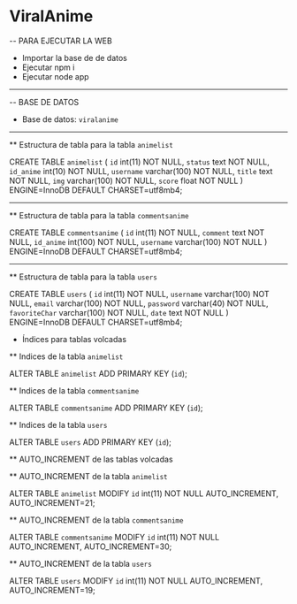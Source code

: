 ﻿# ViralAnime

-- PARA EJECUTAR LA WEB
 
  - Importar la base de de datos
  - Ejecutar npm i
  - Ejecutar node app
 
 -- --------------------------------------------------------
 
-- BASE DE DATOS

* Base de datos: `viralanime`

-- --------------------------------------------------------


** Estructura de tabla para la tabla `animelist`


CREATE TABLE `animelist` (
  `id` int(11) NOT NULL,
  `status` text NOT NULL,
  `id_anime` int(10) NOT NULL,
  `username` varchar(100) NOT NULL,
  `title` text NOT NULL,
  `img` varchar(100) NOT NULL,
  `score` float NOT NULL
) ENGINE=InnoDB DEFAULT CHARSET=utf8mb4;


-- --------------------------------------------------------


** Estructura de tabla para la tabla `commentsanime`


CREATE TABLE `commentsanime` (
  `id` int(11) NOT NULL,
  `comment` text NOT NULL,
  `id_anime` int(100) NOT NULL,
  `username` varchar(100) NOT NULL
) ENGINE=InnoDB DEFAULT CHARSET=utf8mb4;

-- --------------------------------------------------------


** Estructura de tabla para la tabla `users`


CREATE TABLE `users` (
  `id` int(11) NOT NULL,
  `username` varchar(100) NOT NULL,
  `email` varchar(100) NOT NULL,
  `password` varchar(40) NOT NULL,
  `favoriteChar` varchar(100) NOT NULL,
  `date` text NOT NULL
) ENGINE=InnoDB DEFAULT CHARSET=utf8mb4;


* Índices para tablas volcadas



** Indices de la tabla `animelist`

ALTER TABLE `animelist`
  ADD PRIMARY KEY (`id`);


** Indices de la tabla `commentsanime`

ALTER TABLE `commentsanime`
  ADD PRIMARY KEY (`id`);


** Indices de la tabla `users`

ALTER TABLE `users`
  ADD PRIMARY KEY (`id`);


** AUTO_INCREMENT de las tablas volcadas



** AUTO_INCREMENT de la tabla `animelist`

ALTER TABLE `animelist`
  MODIFY `id` int(11) NOT NULL AUTO_INCREMENT, AUTO_INCREMENT=21;
  

** AUTO_INCREMENT de la tabla `commentsanime`

ALTER TABLE `commentsanime`
  MODIFY `id` int(11) NOT NULL AUTO_INCREMENT, AUTO_INCREMENT=30;


** AUTO_INCREMENT de la tabla `users`

ALTER TABLE `users`
  MODIFY `id` int(11) NOT NULL AUTO_INCREMENT, AUTO_INCREMENT=19;

